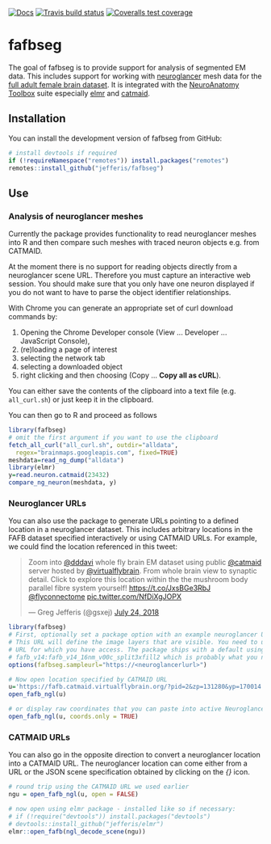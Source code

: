 <!-- badges: start -->
[![Docs](https://img.shields.io/badge/docs-100%25-brightgreen.svg)](http://jefferis.github.io/fafbseg/reference/)
[![Travis build status](https://travis-ci.org/jefferis/fafbseg.svg?branch=master)](https://travis-ci.org/jefferis/fafbseg)
[![Coveralls test coverage](https://coveralls.io/repos/github/jefferis/fafbseg/badge.svg)](https://coveralls.io/r/jefferis/fafbseg?branch=master)
<!-- badges: end -->

# fafbseg

The goal of fafbseg is to provide support for analysis of segmented EM data. 
This includes support for working with [neuroglancer](https://github.com/google/neuroglancer)
mesh data for the [full adult female brain dataset](http://temca2data.org/). It 
is integrated with the [NeuroAnatomy Toolbox](https://github.com/jefferis/nat)
suite especially [elmr](https://github.com/jefferis/elmr) and [catmaid](https://github.com/jefferis/rcatmaid).

## Installation

You can install the development version of fafbseg from GitHub:

``` r
# install devtools if required
if (!requireNamespace("remotes")) install.packages("remotes")
remotes::install_github("jefferis/fafbseg")
```

## Use
### Analysis of neuroglancer meshes
Currently the package provides functionality to read neuroglancer meshes into
R and then compare such meshes with traced neuron objects e.g. from CATMAID.

At the moment there is no support for reading objects directly from a
neuroglancer scene URL. Therefore you must capture an interactive web session.
You should make sure that you only have one neuron displayed if you
do not want to have to parse the object identifier relationships.

With Chrome you can generate an appropriate set of curl download commands by:

1. Opening the Chrome Developer console (View ... Developer ... JavaScript Console),
2. (re)loading a page of interest
3. selecting the network tab
4. selecting a downloaded object 
5. right clicking and then choosing (Copy ... **Copy all as cURL**).

You can either save the contents of the clipboard into a text file (e.g. 
`all_curl.sh`) or just keep it in the clipboard.

You can then go to R and proceed as follows

```r
library(fafbseg)
# omit the first argument if you want to use the clipboard
fetch_all_curl("all_curl.sh", outdir="alldata",
  regex="brainmaps.googleapis.com", fixed=TRUE)
meshdata=read_ng_dump("alldata")
library(elmr)
y=read.neuron.catmaid(23432)
compare_ng_neuron(meshdata, y)
```

### Neuroglancer URLs

You can also use the package to generate URLs pointing to a defined location in 
a neuroglancer dataset. This includes arbitrary locations in the FAFB dataset 
specified interactively or using CATMAID URLs. For example, we could find the 
location referenced in this tweet:

<blockquote class="twitter-tweet" data-lang="en"><p lang="en" dir="ltr">Zoom into <a href="https://twitter.com/dddavi?ref_src=twsrc%5Etfw">@dddavi</a> whole fly brain EM dataset using public <a href="https://twitter.com/catmaid?ref_src=twsrc%5Etfw">@catmaid</a> server hosted by <a href="https://twitter.com/virtualflybrain?ref_src=twsrc%5Etfw">@virtualflybrain</a>. From whole brain view to synaptic detail. Click to explore this location within the the mushroom body parallel fibre system yourself! <a href="https://t.co/JxsBGe3RbJ">https://t.co/JxsBGe3RbJ</a> <a href="https://twitter.com/flyconnectome?ref_src=twsrc%5Etfw">@flyconnectome</a> <a href="https://t.co/NfDiXgJOPX">pic.twitter.com/NfDiXgJOPX</a></p>&mdash; Greg Jefferis (@gsxej) <a href="https://twitter.com/gsxej/status/1021743042296983552?ref_src=twsrc%5Etfw">July 24, 2018</a></blockquote>
<script async src="https://platform.twitter.com/widgets.js" charset="utf-8"></script>

```r
library(fafbseg)
# First, optionally set a package option with an example neuroglancer URL for your dataset.
# This URL will define the image layers that are visible. You need to use an
# URL for which you have access. The package ships with a default using segmentation
# fafb_v14:fafb_v14_16nm_v00c_split3xfill2 which is probably what you need.
options(fafbseg.sampleurl="https://<neuroglancerlurl>")

# Now open location specified by CATMAID URL
u='https://fafb.catmaid.virtualflybrain.org/?pid=2&zp=131280&yp=170014.98879622458&xp=426584.81386896875&tool=navigator&sid0=2&s0=-1'
open_fafb_ngl(u)

# or display raw coordinates that you can paste into active Neuroglancer session
open_fafb_ngl(u, coords.only = TRUE)
```

### CATMAID URLs

You can also go in the opposite direction to convert a neuroglancer location
into a CATMAID URL. The neuroglancer location can come either from a URL or the
JSON scene specification obtained by clicking on the *{}* icon.

```r
# round trip using the CATMAID URL we used earlier
ngu = open_fafb_ngl(u, open = FALSE)

# now open using elmr package - installed like so if necessary: 
# if (!require("devtools")) install.packages("devtools") 
# devtools::install_github("jefferis/elmr")
elmr::open_fafb(ngl_decode_scene(ngu))
```
